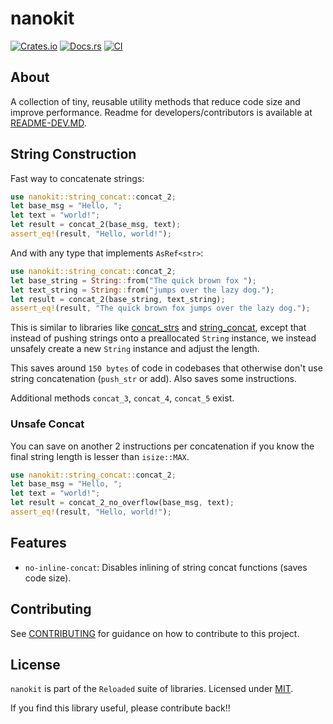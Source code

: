 # nanokit

[![Crates.io](https://img.shields.io/crates/v/nanokit.svg)](https://crates.io/crates/nanokit)
[![Docs.rs](https://docs.rs/nanokit/badge.svg)](https://docs.rs/nanokit)
[![CI](https://github.com/Sewer56/nanokit-rs/actions/workflows/rust.yml/badge.svg)](https://github.com/Sewer56/nanokit-rs/actions)

## About

A collection of tiny, reusable utility methods that reduce code size and improve performance.
Readme for developers/contributors is available at [README-DEV.MD](./README-DEV.MD).

## String Construction

Fast way to concatenate strings:

```rust
use nanokit::string_concat::concat_2;
let base_msg = "Hello, ";
let text = "world!";
let result = concat_2(base_msg, text);
assert_eq!(result, "Hello, world!");
```

And with any type that implements `AsRef<str>`:

```rust
use nanokit::string_concat::concat_2;
let base_string = String::from("The quick brown fox ");
let text_string = String::from("jumps over the lazy dog.");
let result = concat_2(base_string, text_string);
assert_eq!(result, "The quick brown fox jumps over the lazy dog.");
```

This is similar to libraries like [concat_strs][concat-strs] and [string_concat][string-concat], except that instead of pushing strings onto a preallocated `String` instance, we instead unsafely create a new `String` instance and adjust the length.

This saves around `150 bytes` of code in codebases that otherwise don't use string concatenation (`push_str` or add).
Also saves some instructions.

Additional methods `concat_3`, `concat_4`, `concat_5` exist.

### Unsafe Concat

You can save on another 2 instructions per concatenation if you know the final string length
is lesser than `isize::MAX`.

```rust
use nanokit::string_concat::concat_2;
let base_msg = "Hello, ";
let text = "world!";
let result = concat_2_no_overflow(base_msg, text);
assert_eq!(result, "Hello, world!");
```

## Features

- `no-inline-concat`: Disables inlining of string concat functions (saves code size).

## Contributing

See [CONTRIBUTING](CONTRIBUTING.MD) for guidance on how to contribute to this project.  

## License

`nanokit` is part of the `Reloaded` suite of libraries.
Licensed under [MIT](./LICENSE).

If you find this library useful, please contribute back!!

<!-- Links -->
[concat-strs]: https://crates.io/crates/concat_strs
[string-concat]: https://crates.io/crates/string_concat
